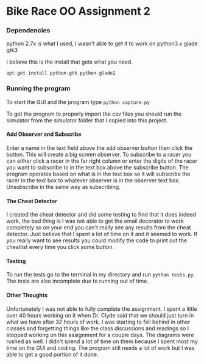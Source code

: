 # Bike Race OO Assignment 2

### Dependencies
python 2.7x is what I used, I wasn't able to get it to work on python3.x
glade
gtk3

I believe this is the install that gets what you need.
```
apt-get install python-gtk python-glade2
```

### Running the program
To start the GUI and the program type ```python capture.py```

To get the program to properly import the csv files you should run the simulator
from the simulator folder that I copied into this project.

#### Add Observer and Subscribe
Enter a name in the text field above the add observer button then click the button.
This will create a big screen observer. To subscribe to a racer you can either
click a racer in the far right column or enter the digits of the racer you want
to subscribe to in the text box above the subscribe button. The program operates
based on what is in the text box so it will subscribe the racer in the text box
to whatever observer is in the observer text box. Unsubscribe in the same way as
subscribing.

#### The Cheat Detector
I created the cheat detector and did some testing to find that it does indeed work,
the bad thing is I was not able to get the email decorator to work completely
so on your end you can't really see any results from the cheat detector. Just
believe that I spent a lot of time on it and it seemed to work. If you really
want to see results you could modify the code to print out the cheatlist every
time you click some button.

#### Testing
To run the tests go to the terminal in my directory and run ```python tests.py```.
The tests are also incomplete due to running out of time.

#### Other Thoughts
Unfortunately I was not able to fully complete the assignment. I spent a little
over 40 hours working on it when Dr. Clyde said that we should just turn in what
we have after 32 hours of work. I was starting to fall behind in other classes
and forgetting things like the class discussions and readings so I stopped working
on this assignment for a couple days. The diagrams were rushed as well. I didn't
spend a lot of time on them because I spent most my time on the GUI and coding.
The program still needs a lot of work but I was able to get a good portion of it done.
